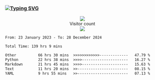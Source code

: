 ### <a href="https://git.io/typing-svg"><img src="https://readme-typing-svg.herokuapp.com?font=Fira+Code&pause=1000&width=435&lines=+Hi+%F0%9F%91%8B+There+is+Chenghow" alt="Typing SVG" /></a>
<p align="center"> 
  <img src="https://github-readme-stats.vercel.app/api?username=chenghow&show_icons=true"><br>
  Visitor count<br>
  <img src="https://profile-counter.glitch.me/chenghow/count.svg">
</p>

<!--START_SECTION:waka-->

```txt
From: 23 January 2023 - To: 28 December 2024

Total Time: 139 hrs 9 mins

Other          66 hrs 30 mins  >>>>>>>>>>>>-------------   47.79 %
Python         22 hrs 38 mins  >>>>---------------------   16.27 %
Markdown       21 hrs 45 mins  >>>>---------------------   15.63 %
Text           11 hrs 20 mins  >>-----------------------   08.15 %
YAML           9 hrs 55 mins   >>-----------------------   07.13 %
```

<!--END_SECTION:waka-->
